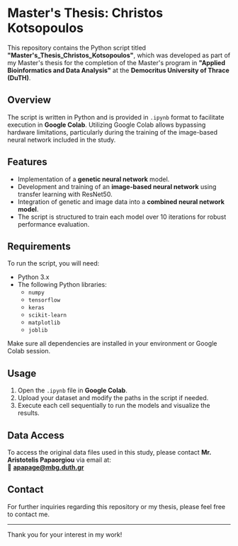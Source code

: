 # Master's Thesis: Christos Kotsopoulos ##

This repository contains the Python script titled **"Master's_Thesis_Christos_Kotsopoulos"**, which was developed as part of my Master's thesis for the completion of the Master's program in **"Applied Bioinformatics and Data Analysis"** at the **Democritus University of Thrace (DuTH)**.

## Overview ##

The script is written in Python and is provided in `.ipynb` format to facilitate execution in **Google Colab**. Utilizing Google Colab allows bypassing hardware limitations, particularly during the training of the image-based neural network included in the study.

## Features ##

- Implementation of a **genetic neural network** model.
- Development and training of an **image-based neural network** using transfer learning with ResNet50.
- Integration of genetic and image data into a **combined neural network model**.
- The script is structured to train each model over 10 iterations for robust performance evaluation.

## Requirements ##

To run the script, you will need:

- Python 3.x
- The following Python libraries:
  - `numpy`
  - `tensorflow`
  - `keras`
  - `scikit-learn`
  - `matplotlib`
  - `joblib`

Make sure all dependencies are installed in your environment or Google Colab session.

## Usage ##

1. Open the `.ipynb` file in **Google Colab**.
2. Upload your dataset and modify the paths in the script if needed.
3. Execute each cell sequentially to run the models and visualize the results.

## Data Access ##

To access the original data files used in this study, please contact **Mr. Aristotelis Papaorgiou** via email at:  
📧 **apapage@mbg.duth.gr**



## Contact ##

For further inquiries regarding this repository or my thesis, please feel free to contact me.

---

Thank you for your interest in my work!
